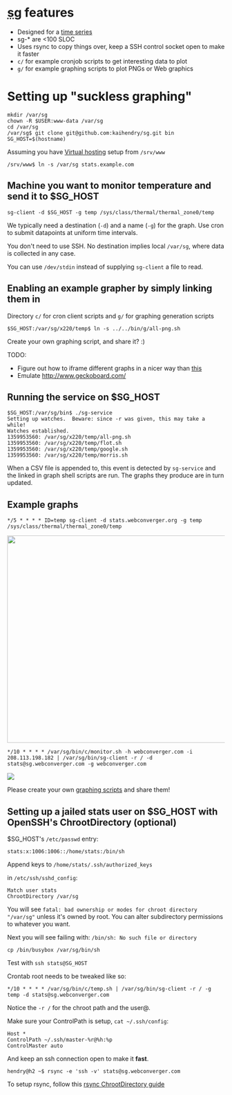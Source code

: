 # <abbr title="Suckless Graphing">sg</abbr> features

* Designed for a [time series](http://en.wikipedia.org/wiki/Time_series)
* sg-* are  <100 SLOC
* Uses rsync to copy things over, keep a SSH control socket open to make it faster
* `c/` for example cronjob scripts to get interesting data to plot
* `g/` for example graphing scripts to plot PNGs or Web graphics

# Setting up "suckless graphing"

	mkdir /var/sg
	chown -R $USER:www-data /var/sg
	cd /var/sg
	/var/sg$ git clone git@github.com:kaihendry/sg.git bin
	SG_HOST=$(hostname)

Assuming you have [Virtual hosting](http://dabase.com/e/04025/) setup from `/srv/www`

	/srv/www$ ln -s /var/sg stats.example.com

## Machine you want to monitor temperature and send it to $SG_HOST

	sg-client -d $SG_HOST -g temp /sys/class/thermal/thermal_zone0/temp

We typically need a destination (`-d`) and a name (`-g`) for the graph. Use
cron to submit datapoints at uniform time intervals.

You don't need to use SSH. No destination implies local `/var/sg`, where data is collected in any case.

You can use `/dev/stdin` instead of supplying `sg-client` a file to read.

## Enabling an example grapher by simply linking them in

Directory `c/` for cron client scripts and `g/` for graphing generation scripts

	$SG_HOST:/var/sg/x220/temp$ ln -s ../../bin/g/all-png.sh

Create your own graphing script, and share it? :)

TODO:

* Figure out how to iframe different graphs in a nicer way than [this](http://stats.webconverger.org/x220/temp/iframe.html)
* Emulate http://www.geckoboard.com/

## Running the service on $SG_HOST

	$SG_HOST:/var/sg/bin$ ./sg-service
	Setting up watches.  Beware: since -r was given, this may take a while!
	Watches established.
	1359953560: /var/sg/x220/temp/all-png.sh
	1359953560: /var/sg/x220/temp/flot.sh
	1359953560: /var/sg/x220/temp/google.sh
	1359953560: /var/sg/x220/temp/morris.sh

When a CSV file is appended to, this event is detected by `sg-service` and the
linked in graph shell scripts are run. The graphs they produce are in turn
updated.

## Example graphs

	*/5 * * * * ID=temp sg-client -d stats.webconverger.org -g temp /sys/class/thermal/thermal_zone0/temp

<img width=640 height=480 src=http://stats.webconverger.org/x220/temp/all.png>

	*/10 * * * * /var/sg/bin/c/monitor.sh -h webconverger.com -i 208.113.198.182 | /var/sg/bin/sg-client -r / -d stats@sg.webconverger.com -g webconverger.com

<img src=http://stats.webconverger.org/h2/webconverger.com/monitor.png>

Please create your own [graphing scripts](https://github.com/kaihendry/sg/tree/master/g) and share them!

## Setting up a jailed stats user on $SG_HOST with OpenSSH's ChrootDirectory (optional)

$SG_HOST's `/etc/passwd` entry:

	stats:x:1006:1006::/home/stats:/bin/sh

Append keys to `/home/stats/.ssh/authorized_keys`

in `/etc/ssh/sshd_config`:

	Match user stats
	ChrootDirectory /var/sg

You will see `fatal: bad ownership or modes for chroot directory "/var/sg"`
unless it's owned by root. You can alter subdirectory permissions to whatever you want.

Next you will see failing with: `/bin/sh: No such file or directory`

	cp /bin/busybox /var/sg/bin/sh

Test with `ssh stats@SG_HOST`

Crontab root needs to be tweaked like so:

	*/10 * * * * /var/sg/bin/c/temp.sh | /var/sg/bin/sg-client -r / -g temp -d stats@sg.webconverger.com

Notice the `-r /` for the chroot path and the user@.

Make sure your ControlPath is setup, `cat ~/.ssh/config`:

	Host *
	ControlPath ~/.ssh/master-%r@%h:%p
	ControlMaster auto

And keep an ssh connection open to make it **fast**.

	hendry@h2 ~$ rsync -e 'ssh -v' stats@sg.webconverger.com

To setup rsync, follow this [rsync ChrootDirectory guide](http://en.positon.org/post/SFTP-chroot-rsync)
